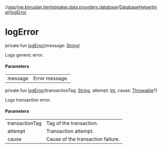 //[app](../../../index.md)/[me.khruslan.tierlistmaker.data.providers.database](../index.md)/[DatabaseHelperImpl](index.md)/[logError](log-error.md)

# logError

private fun [logError](log-error.md)(message: [String](https://kotlinlang.org/api/latest/jvm/stdlib/kotlin/-string/index.html))

Logs generic error.

#### Parameters

| | |
|---|---|
| message | Error message. |

private fun [logError](log-error.md)(transactionTag: [String](https://kotlinlang.org/api/latest/jvm/stdlib/kotlin/-string/index.html), attempt: [Int](https://kotlinlang.org/api/latest/jvm/stdlib/kotlin/-int/index.html), cause: [Throwable](https://kotlinlang.org/api/latest/jvm/stdlib/kotlin/-throwable/index.html)?)

Logs transaction error.

#### Parameters

| | |
|---|---|
| transactionTag | Tag of the transaction. |
| attempt | Transaction attempt. |
| cause | Cause of the transaction failure. |
